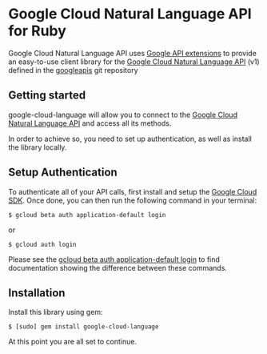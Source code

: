 Google Cloud Natural Language API for Ruby
=================================================

Google Cloud Natural Language API uses [Google API extensions][google-gax] to provide an
easy-to-use client library for the [Google Cloud Natural Language API][] (v1) defined in the [googleapis][] git repository


[googleapis]: https://github.com/googleapis/googleapis/tree/master/google/cloud/language/v1
[google-gax]: https://github.com/googleapis/gax-ruby
[Google Cloud Natural Language API]: https://developers.google.com/apis-explorer/#p/language/v1/

Getting started
---------------

google-cloud-language will allow you to connect to the [Google Cloud Natural Language API][] and access all its methods.

In order to achieve so, you need to set up authentication, as well as install the library locally.


Setup Authentication
--------------------

To authenticate all of your API calls, first install and setup the [Google Cloud SDK][].
Once done, you can then run the following command in your terminal:

    $ gcloud beta auth application-default login

or

    $ gcloud auth login

Please see the [gcloud beta auth application-default login][] to find documentation showing the difference between these commands.

[Google Cloud SDK]: https://cloud.google.com/sdk/
[gcloud beta auth application-default login]: https://cloud.google.com/sdk/gcloud/reference/beta/auth/application-default/login


Installation
-------------------

Install this library using gem:

    $ [sudo] gem install google-cloud-language

At this point you are all set to continue.
